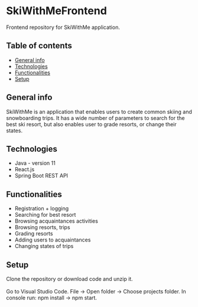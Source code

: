 # SkiWithMeFrontend
Frontend repository for SkiWithMe application.

## Table of contents
* [General info](#general-info)
* [Technologies](#technologies)
* [Functionalities](#functionalities)
* [Setup](#setup)

## General info
SkiWithMe is an application that enables users to create common skiing and snowboarding trips. It has a wide number of parameters to search for the best ski resort, but also enables user to grade resorts, or change their states.

## Technologies
* Java - version 11
* React.js
* Spring Boot REST API

## Functionalities
* Registration + logging
* Searching for best resort
* Browsing acquaintances activities
* Browsing resorts, trips
* Grading resorts
* Adding users to acquaintances
* Changing states of trips

## Setup
Clone the repository or download code and unzip it.
<br></br>
Go to Visual Studio Code. File -> Open folder -> Choose projects folder. In console run: npm install -> npm start.
